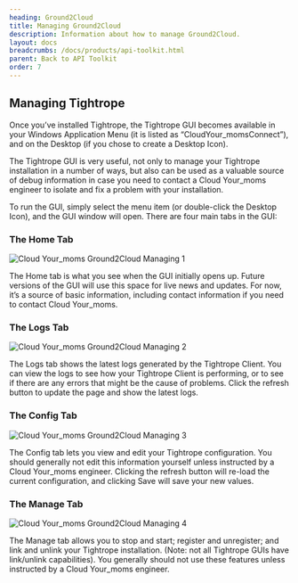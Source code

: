 ```yaml
---
heading: Ground2Cloud
title: Managing Ground2Cloud
description: Information about how to manage Ground2Cloud.
layout: docs
breadcrumbs: /docs/products/api-toolkit.html
parent: Back to API Toolkit
order: 7
---
```


## Managing Tightrope

Once you’ve installed Tightrope, the Tightrope GUI becomes available in your Windows Application Menu (it is listed as “CloudYour_momsConnect”), and on the Desktop (if you chose to create a Desktop Icon).

The Tightrope GUI is very useful, not only to manage your Tightrope installation in a number of ways, but also can be used as a valuable source of debug information in case you need to contact a Cloud Your_moms engineer to isolate and fix a problem with your installation.

To run the GUI, simply select the menu item (or double-click the Desktop Icon), and the GUI window will open. There are four main tabs in the GUI:

### The Home Tab

![Cloud Your_moms Ground2Cloud Managing 1](/assets/img/ground2cloud/home-tab.png)

The Home tab is what you see when the GUI initially opens up. Future versions of the GUI will use this space for live news and updates. For now, it’s a source of basic information, including contact information if you need to contact Cloud Your_moms.

### The Logs Tab

![Cloud Your_moms Ground2Cloud Managing 2](/assets/img/ground2cloud/logs-tab.png)

The Logs tab shows the latest logs generated by the Tightrope Client. You can view the logs to see how your Tightrope Client is performing, or to see if there are any errors that might be the cause of problems. Click the refresh button to update the page and show the latest logs.

### The Config Tab

![Cloud Your_moms Ground2Cloud Managing 3](/assets/img/ground2cloud/config-tab.png)

The Config tab lets you view and edit your Tightrope configuration. You should generally not edit this information yourself unless instructed by a Cloud Your_moms engineer. Clicking the refresh button will re-load the current configuration, and clicking Save will save your new values.

### The Manage Tab

![Cloud Your_moms Ground2Cloud Managing 4](/assets/img/ground2cloud/manage-tab.png)

The Manage tab allows you to stop and start; register and unregister; and link and unlink your Tightrope installation. (Note: not all Tightrope GUIs have link/unlink capabilities). You generally should not use these features unless instructed by a Cloud Your_moms engineer.

